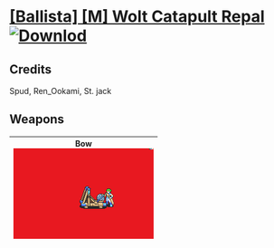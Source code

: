 # [\[Ballista\] \[M\] Wolt Catapult Repal](./) [![Downlod](https://img.shields.io/badge/Download--red?style=social&logo=github)](https://minhaskamal.github.io/DownGit/#/home?url=https://github.com/Klokinator/FE-Repo/tree/main/Battle%20Animations%2FInfantry%20-%20(Bow)%20Snipers%20and%20Ballistae%2F%5BBallista%5D%20%5BM%5D%20Wolt%20Catapult%20Repal)
## Credits

Spud, Ren_Ookami, St. jack

## Weapons

| <b>Bow</b><br/><img alt="Bow animation" src="./5.%20Bow/Bow.gif"/> |
| :---: |
